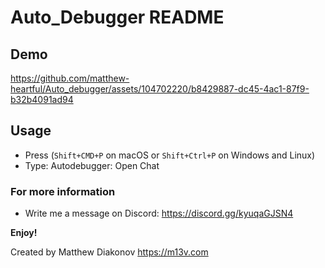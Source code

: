 # Auto_Debugger README
## Demo

https://github.com/matthew-heartful/Auto_debugger/assets/104702220/b8429887-dc45-4ac1-87f9-b32b4091ad94

## Usage

* Press (`Shift+CMD+P` on macOS or `Shift+Ctrl+P` on Windows and Linux)
* Type: Autodebugger: Open Chat

### For more information

* Write me a message on Discord: https://discord.gg/kyuqaGJSN4

**Enjoy!**

Created by Matthew Diakonov
https://m13v.com
